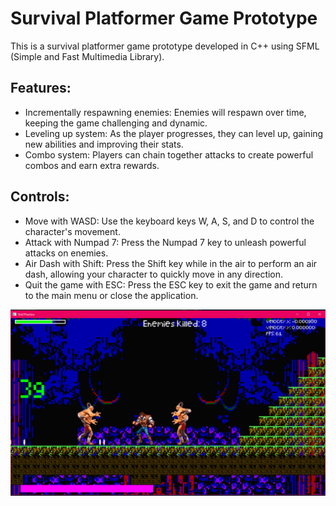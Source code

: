 # Survival Platformer Game Prototype

This is a survival platformer game prototype developed in C++ using SFML (Simple and Fast Multimedia Library).

## Features:

- Incrementally respawning enemies: Enemies will respawn over time, keeping the game challenging and dynamic.
- Leveling up system: As the player progresses, they can level up, gaining new abilities and improving their stats.
- Combo system: Players can chain together attacks to create powerful combos and earn extra rewards.

## Controls:

- Move with WASD: Use the keyboard keys W, A, S, and D to control the character's movement.
- Attack with Numpad 7: Press the Numpad 7 key to unleash powerful attacks on enemies.
- Air Dash with Shift: Press the Shift key while in the air to perform an air dash, allowing your character to quickly move in any direction.
- Quit the game with ESC: Press the ESC key to exit the game and return to the main menu or close the application.



![Game Prototype Screenshot](Prototype.png)
